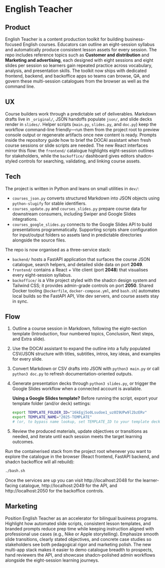 # English Teacher

## Product
English Teacher is a content production toolkit for building business-focused English courses. Educators can outline an eight-session syllabus and automatically produce consistent lesson assets for every session. The repo includes reference topics such as **Customer and distribution** and **Marketing and advertising**, each designed with eight sessions and eight slides per session so learners gain repeated practice across vocabulary, analysis, and presentation skills. The toolkit now ships with dedicated frontend, backend, and backoffice apps so teams can browse, QA, and govern these multi-session catalogues from the browser as well as the command line.

## UX
Course builders work through a predictable set of deliverables. Markdown drafts live in `_original/`, JSON handoffs populate `json/`, and slide decks render in `slides/`. Helper scripts (`main.py`, `slides.py`, and `doc.py`) keep the workflow command-line friendly—run them from the project root to preview console output or regenerate artifacts once new content is ready. Prompts inside the repository guide how to brief the DOCAI assistant when fresh course sessions or slide scripts are needed. The new React interfaces mirror this flow: the `frontend/` catalogue highlights eight-session outlines for stakeholders, while the `backoffice/` dashboard gives editors shadcn-styled controls for searching, validating, and linking course assets.

## Tech
The project is written in Python and leans on small utilities in `dev/`:
- `courses_json.py` converts structured Markdown into JSON objects using `python-slugify` for stable identifiers.
- `courses_update.py` and `courses_slides.py` prepare course data for downstream consumers, including Swiper and Google Slides integrations.
- `courses_google_slides.py` connects to the Google Slides API to build presentations programmatically.
Supporting scripts share configuration for input/output folders so assets land in predictable directories alongside the source files.

The repo is now organised as a three-service stack:
- `backend/` hosts a FastAPI application that surfaces the course JSON catalogue, search helpers, and detailed slide data on port **2049**.
- `frontend/` contains a React + Vite client (port **2048**) that visualises every eight-session syllabus.
- `backoffice/` is a Vite project styled with the shadcn design system and Tailwind CSS; it provides admin-grade controls on port **2050**.
Shared Docker tooling (`Dockerfile`, `docker-compose.yml`, and `bash.sh`) automates local builds so the FastAPI API, Vite dev servers, and course assets stay in sync.

## Flow
1. Outline a course session in Markdown, following the eight-section template (Introduction, four numbered topics, Conclusion, Next steps, and Extra slide).
2. Use the DOCAI assistant to expand the outline into a fully populated CSV/JSON structure with titles, subtitles, intros, key ideas, and examples for every slide.
3. Convert Markdown or CSV drafts into JSON with `python3 main.py` or call `python3 doc.py` to refresh documentation-oriented outputs.
4. Generate presentation decks through `python3 slides.py`, or trigger the Google Slides workflow when a connected account is available.

   **Using a Google Slides template?** Before running the script, export your template folder (and/or deck) settings:
   ```bash
   export TEMPLATE_FOLDER_ID="16kEgj5o0Lsudoe1_uz0I9UPw9l2bzERv"
   export TEMPLATE_NAME="2025-TEMPLATE"
   # (or, to bypass name lookup, set TEMPLATE_ID to your template deck's file ID)
   ```
5. Review the produced materials, update objectives or transitions as needed, and iterate until each session meets the target learning outcomes.

Run the containerised stack from the project root whenever you want to explore the catalogue in the browser (React frontend, FastAPI backend, and shadcn backoffice will all rebuild):

```bash
./bash.sh
```

Once the services are up you can visit http://localhost:2048 for the learner-facing catalogue, http://localhost:2049 for the API, and http://localhost:2050 for the backoffice controls.

## Marketing
Position English Teacher as an accelerator for bilingual business programs. Highlight how automated slide scripts, consistent lesson templates, and branded prompts reduce prep time while keeping instruction aligned with professional use cases (e.g., Nike or Apple storytelling). Emphasize smooth slide transitions, clearly stated objectives, and concrete case studies so stakeholders see both pedagogical rigor and marketing polish. The new multi-app stack makes it easier to demo catalogue breadth to prospects, hand reviewers the API, and showcase shadcn-polished admin workflows alongside the eight-session learning journeys.
